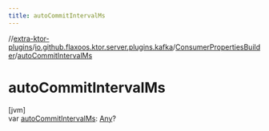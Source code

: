 ```yaml
---
title: autoCommitIntervalMs
---
```

//[extra-ktor-plugins](../../../index.md)/[io.github.flaxoos.ktor.server.plugins.kafka](../index.md)/[ConsumerPropertiesBuilder](index.md)/[autoCommitIntervalMs](auto-commit-interval-ms.md)



# autoCommitIntervalMs



[jvm]\
var [autoCommitIntervalMs](auto-commit-interval-ms.md): [Any](https://kotlinlang.org/api/latest/jvm/stdlib/kotlin/-any/index.md)?





